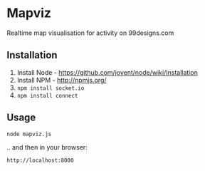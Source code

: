 Mapviz
====

Realtime map visualisation for activity on 99designs.com


Installation
----

1. Install Node - https://github.com/joyent/node/wiki/Installation
2. Install NPM - http://npmjs.org/
3. `npm install socket.io`
4. `npm install connect`

Usage
----

    node mapviz.js

.. and then in your browser:

    http://localhost:8000


